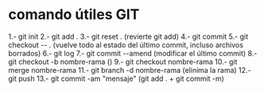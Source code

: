 # comando útiles GIT
1.- git init
2.- git add .
3.- git reset . (revierte git add)
4.- git commit
5.- git checkout -- . (vuelve todo al estado del último commit, incluso archivos borrados)
6.- git log
7.- git commit --amend (modificar el último commit)
8.- git checkout -b nombre-rama ()
9.- git checkout nombre-rama
10.- git merge nombre-rama
11.- git branch -d nombre-rama (elinima la rama)
12.- git push
13.- git commit -am "mensaje"  (git add . + git commit -m)
